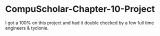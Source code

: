 # CompuScholar-Chapter-10-Project
I got a 100% on this project and had it double checked by a few full time engineers &amp; tyclonie.
